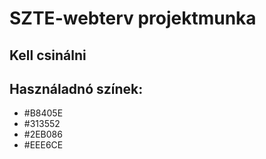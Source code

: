 # SZTE-webterv projektmunka

## Kell csinálni

## Használadnó színek:

- #B8405E
- #313552
- #2EB086
- #EEE6CE
